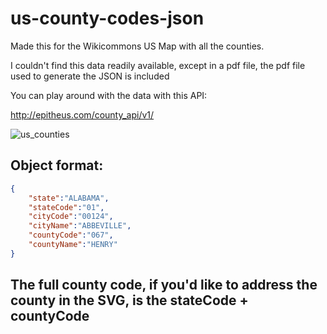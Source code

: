 # us-county-codes-json
Made this for the Wikicommons US Map with all the counties.

I couldn't find this data readily available, except in a pdf file, the pdf file used to generate the JSON is included

You can play around with the data with this API:

http://epitheus.com/county_api/v1/

![us_counties](https://github.com/tordener/us-county-codes-json/assets/5913474/42996e21-076f-48f8-9072-4654ab69595f)

## Object format:
```json
{
    "state":"ALABAMA",
    "stateCode":"01",
    "cityCode":"00124",
    "cityName":"ABBEVILLE",
    "countyCode":"067",
    "countyName":"HENRY"
}
```

## The full county code, if you'd like to address the county in the SVG, is the stateCode + countyCode</h3>
